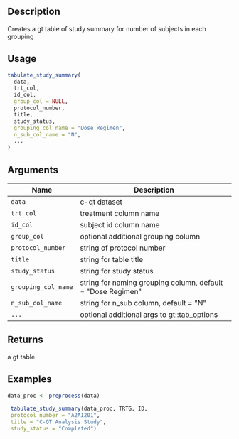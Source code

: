 ## Description

Creates a gt table of study summary for number of subjects in each grouping

## Usage

```r
tabulate_study_summary(
  data,
  trt_col,
  id_col,
  group_col = NULL,
  protocol_number,
  title,
  study_status,
  grouping_col_name = "Dose Regimen",
  n_sub_col_name = "N",
  ...
)
```

## Arguments

| Name | Description |
|------|-------------|
| `data` | c-qt dataset |
| `trt_col` | treatment column name |
| `id_col` | subject id column name |
| `group_col` | optional additional grouping column |
| `protocol_number` | string of protocol number |
| `title` | string for table title |
| `study_status` | string for study status |
| `grouping_col_name` | string for naming grouping column, default = "Dose Regimen" |
| `n_sub_col_name` | string for n_sub column, default = "N" |
| `...` | optional additional args to gt::tab_options |

## Returns

a gt table

## Examples

```r
data_proc <- preprocess(data)
 
 tabulate_study_summary(data_proc, TRTG, ID,
 protocol_number = "A2AI201",
 title = "C-QT Analysis Study",
 study_status = "Completed")
```


